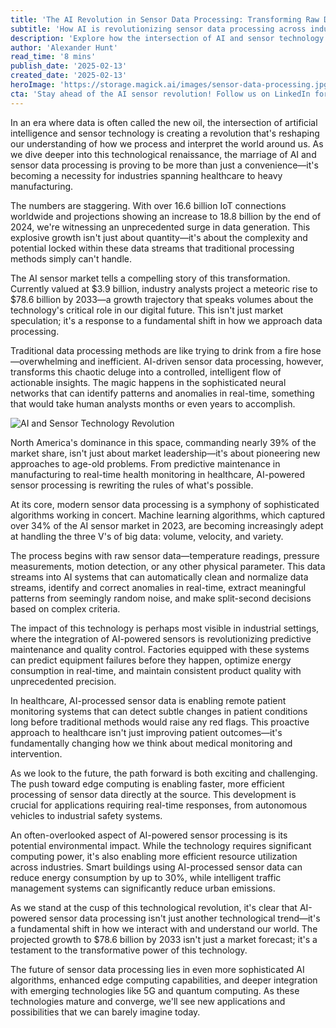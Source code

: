 ```yaml
---
title: 'The AI Revolution in Sensor Data Processing: Transforming Raw Data into Actionable Intelligence'
subtitle: 'How AI is revolutionizing sensor data processing across industries'
description: 'Explore how the intersection of AI and sensor technology is reshaping data processing in industries like healthcare and manufacturing. This evolution from traditional methods to AI-driven solutions promises new efficiencies and profound insights.'
author: 'Alexander Hunt'
read_time: '8 mins'
publish_date: '2025-02-13'
created_date: '2025-02-13'
heroImage: 'https://storage.magick.ai/images/sensor-data-processing.jpg'
cta: 'Stay ahead of the AI sensor revolution! Follow us on LinkedIn for the latest insights and developments in AI-powered data processing technologies.'
---
```


In an era where data is often called the new oil, the intersection of artificial intelligence and sensor technology is creating a revolution that's reshaping our understanding of how we process and interpret the world around us. As we dive deeper into this technological renaissance, the marriage of AI and sensor data processing is proving to be more than just a convenience—it's becoming a necessity for industries spanning healthcare to heavy manufacturing.

The numbers are staggering. With over 16.6 billion IoT connections worldwide and projections showing an increase to 18.8 billion by the end of 2024, we're witnessing an unprecedented surge in data generation. This explosive growth isn't just about quantity—it's about the complexity and potential locked within these data streams that traditional processing methods simply can't handle.

The AI sensor market tells a compelling story of this transformation. Currently valued at $3.9 billion, industry analysts project a meteoric rise to $78.6 billion by 2033—a growth trajectory that speaks volumes about the technology's critical role in our digital future. This isn't just market speculation; it's a response to a fundamental shift in how we approach data processing.

Traditional data processing methods are like trying to drink from a fire hose—overwhelming and inefficient. AI-driven sensor data processing, however, transforms this chaotic deluge into a controlled, intelligent flow of actionable insights. The magic happens in the sophisticated neural networks that can identify patterns and anomalies in real-time, something that would take human analysts months or even years to accomplish.

![AI and Sensor Technology Revolution](https://i.magick.ai/PIXE/1738406181100_magick_img.webp)

North America's dominance in this space, commanding nearly 39% of the market share, isn't just about market leadership—it's about pioneering new approaches to age-old problems. From predictive maintenance in manufacturing to real-time health monitoring in healthcare, AI-powered sensor processing is rewriting the rules of what's possible.

At its core, modern sensor data processing is a symphony of sophisticated algorithms working in concert. Machine learning algorithms, which captured over 34% of the AI sensor market in 2023, are becoming increasingly adept at handling the three V's of big data: volume, velocity, and variety.

The process begins with raw sensor data—temperature readings, pressure measurements, motion detection, or any other physical parameter. This data streams into AI systems that can automatically clean and normalize data streams, identify and correct anomalies in real-time, extract meaningful patterns from seemingly random noise, and make split-second decisions based on complex criteria.

The impact of this technology is perhaps most visible in industrial settings, where the integration of AI-powered sensors is revolutionizing predictive maintenance and quality control. Factories equipped with these systems can predict equipment failures before they happen, optimize energy consumption in real-time, and maintain consistent product quality with unprecedented precision.

In healthcare, AI-processed sensor data is enabling remote patient monitoring systems that can detect subtle changes in patient conditions long before traditional methods would raise any red flags. This proactive approach to healthcare isn't just improving patient outcomes—it's fundamentally changing how we think about medical monitoring and intervention.

As we look to the future, the path forward is both exciting and challenging. The push toward edge computing is enabling faster, more efficient processing of sensor data directly at the source. This development is crucial for applications requiring real-time responses, from autonomous vehicles to industrial safety systems.

An often-overlooked aspect of AI-powered sensor processing is its potential environmental impact. While the technology requires significant computing power, it's also enabling more efficient resource utilization across industries. Smart buildings using AI-processed sensor data can reduce energy consumption by up to 30%, while intelligent traffic management systems can significantly reduce urban emissions.

As we stand at the cusp of this technological revolution, it's clear that AI-powered sensor data processing isn't just another technological trend—it's a fundamental shift in how we interact with and understand our world. The projected growth to $78.6 billion by 2033 isn't just a market forecast; it's a testament to the transformative power of this technology.

The future of sensor data processing lies in even more sophisticated AI algorithms, enhanced edge computing capabilities, and deeper integration with emerging technologies like 5G and quantum computing. As these technologies mature and converge, we'll see new applications and possibilities that we can barely imagine today.